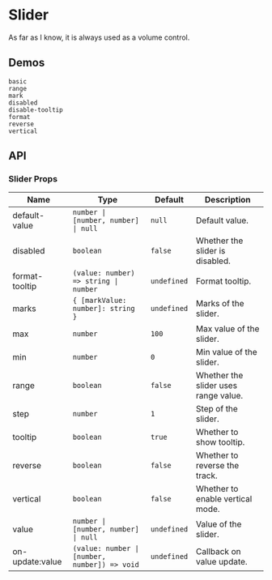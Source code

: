 # Slider

As far as I know, it is always used as a volume control.

## Demos

```demo
basic
range
mark
disabled
disable-tooltip
format
reverse
vertical
```

## API

### Slider Props

| Name            | Type                                          | Default     | Description                          |
| --------------- | --------------------------------------------- | ----------- | ------------------------------------ |
| default-value   | `number \| [number, number] \| null`          | `null`      | Default value.                       |
| disabled        | `boolean`                                     | `false`     | Whether the slider is disabled.      |
| format-tooltip  | `(value: number) => string \| number`         | `undefined` | Format tooltip.                      |
| marks           | `{ [markValue: number]: string }`             | `undefined` | Marks of the slider.                 |
| max             | `number`                                      | `100`       | Max value of the slider.             |
| min             | `number`                                      | `0`         | Min value of the slider.             |
| range           | `boolean`                                     | `false`     | Whether the slider uses range value. |
| step            | `number`                                      | `1`         | Step of the slider.                  |
| tooltip         | `boolean`                                     | `true`      | Whether to show tooltip.             |
| reverse         | `boolean`                                     | `false`     | Whether to reverse the track.        |
| vertical        | `boolean`                                     | `false`     | Whether to enable vertical mode.     |
| value           | `number \| [number, number] \| null`          | `undefined` | Value of the slider.                 |
| on-update:value | `(value: number \| [number, number]) => void` | `undefined` | Callback on value update.            |
